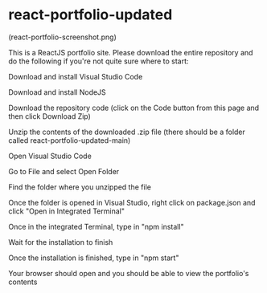 # react-portfolio-updated

(react-portfolio-screenshot.png)

This is a ReactJS portfolio site. Please download the entire repository and do the following if you're not quite sure where to start:

Download and install Visual Studio Code

Download and install NodeJS

Download the repository code (click on the Code button from this page and then click Download Zip)

Unzip the contents of the downloaded .zip file (there should be a folder called react-portfolio-updated-main)

Open Visual Studio Code

Go to File and select Open Folder

Find the folder where you unzipped the file

Once the folder is opened in Visual Studio, right click on package.json and click "Open in Integrated Terminal"

Once in the integrated Terminal, type in "npm install"

Wait for the installation to finish

Once the installation is finished, type in "npm start"

Your browser should open and you should be able to view the portfolio's contents


